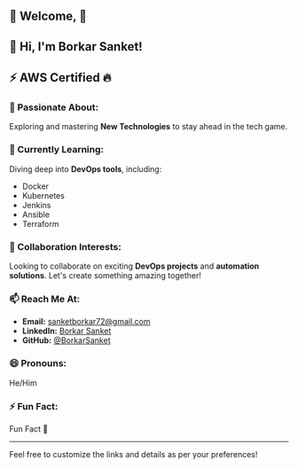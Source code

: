 ## 🚀 Welcome, 🌟

## 👋 Hi, I'm Borkar Sanket!

## ⚡ AWS Certified 🔥

### 👀 Passionate About:
Exploring and mastering **New Technologies** to stay ahead in the tech game.

### 🌱 Currently Learning:
Diving deep into **DevOps tools**, including:
- Docker
- Kubernetes
- Jenkins
- Ansible
- Terraform

### 💞️ Collaboration Interests:
Looking to collaborate on exciting **DevOps projects** and **automation solutions**. Let's create something amazing together!

### 📫 Reach Me At:
- **Email:** sanketborkar72@gmail.com
- **LinkedIn:** [Borkar Sanket](https://www.linkedin.com/in/sanket-borkar)
- **GitHub:** [@BorkarSanket](https://github.com/borkarsanket)

### 😄 Pronouns:
He/Him

### ⚡ Fun Fact:
Fun Fact 🧩

---

Feel free to customize the links and details as per your preferences!

<!---
borkarsanket/borkarsanket is a ✨ special ✨ repository because its `README.md` (this file) appears on your GitHub profile.
You can click the Preview link to take a look at your changes.
--->
